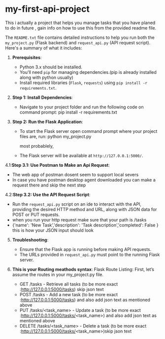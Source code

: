 # my-first-api-project
This i actually a project that helps you manage tasks that you have planed to do in future , gain info on how to use this from the provided readme file.

The `README.txt` file contains detailed instructions to help you run both the `my_project.py` (Flask backend) and `request_api.py` (API request script). Here's a summary of what it includes:


1. **Prerequisites**: 
   - Python 3.x should be installed.
   - You'll need `pip` for managing dependencies.(pip is already installed along with python usually)
   - Install required libraries (`Flask`, `requests`) using `pip install -r requirements.txt`.

2. **Step 1: Install Dependencies**:
   - Navigate to your project folder and run the following code on command prompt:
     pip install -r requirements.txt
    

3. **Step 2: Run the Flask Application**:
   - To start the Flask server open command prompt where your project files are, run:
     python my_project.py
    
     most probablely,
   - The Flask server will be available at `http://127.0.0.1:5000/`.

4.1:**Step 3.1: Use Postman to Make an Api Request**:
 - The web app of postman dosent seem to support local severs
 -  In case you have postman desktop agent downloaded you can make a request there and skip the next step
    
4.2:**Step 3.2: Use the API Request Script**:
   - Run the `request_api.py` script on an ide to interact with the API, providing the desired HTTP method and URL, along with JSON data 
     for POST or PUT requests.
   - when you run your http request make sure that your path is /tasks
   - {'name': 'New Task','description': 'Task description','completed': False } this is how your JSON input should look

5. **Troubleshooting**:
   - Ensure that the Flask app is running before making API requests.
   - The URLs provided in `request_api.py` must point to the running Flask server.
  
6. **This is your Routing meathods syntax**:
      Flask Route Listing: First, let’s assume the routes in your my_project.py file.
      - GET /tasks - Retrieve all tasks      (to be more exact :http://127.0.0.1:5000/tasks) skip json text
      - POST /tasks - Add a new task      (to be more exact :http://127.0.0.1:5000/tasks) and also add json text as mentioned above
      - PUT /tasks/<task_name> - Update a task      (to be more exact :http://127.0.0.1:5000/tasks/<task_name>) and also add json text as 
        mentioned above
      - DELETE /tasks/<task_name> - Delete a task      (to be more exact :http://127.0.0.1:5000/tasks/<task_name>)skip json text
   
      
     
     
      
